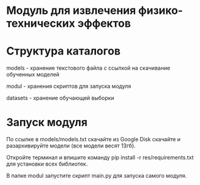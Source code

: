 # Модуль для извлечения физико-технических эффектов

# Структура каталогов
models - хранение текстового файла с ссылкой на скачивание обученных моделей

modul - хранения скриптов для запуска модуля

datasets - хранение обучающей выборки

# Запуск модуля
По ссылке в models/models.txt скачайте из Google Disk скачайте и разархивируйте модели (все модели весят 13гб).

Откройте терминал и впишите команду pip install -r res/requirements.txt для установки всех библиотек.

В папке modul запустите скрипт main.py для запуска самого модуля.
